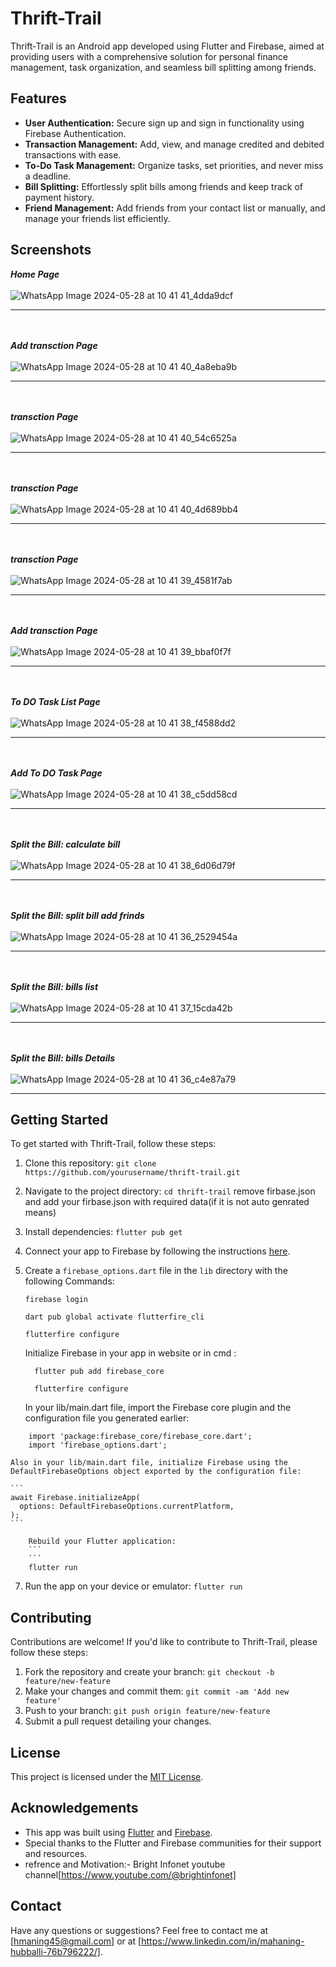 # Thrift-Trail

Thrift-Trail is an Android app developed using Flutter and Firebase, aimed at providing users with a comprehensive solution for personal finance management, task organization, and seamless bill splitting among friends.

## Features

- **User Authentication:** Secure sign up and sign in functionality using Firebase Authentication.
- **Transaction Management:** Add, view, and manage credited and debited transactions with ease.
- **To-Do Task Management:** Organize tasks, set priorities, and never miss a deadline.
- **Bill Splitting:** Effortlessly split bills among friends and keep track of payment history.
- **Friend Management:** Add friends from your contact list or manually, and manage your friends list efficiently.

## Screenshots
***Home Page***<br/><br/>
![WhatsApp Image 2024-05-28 at 10 41 41_4dda9dcf](https://github.com/Mahaning/Thrift-traill/assets/92427624/62d1c5e9-bd29-449b-bddc-0353832e9160)<hr/>

<br/><br/>***Add transction Page***<br/><br/>
![WhatsApp Image 2024-05-28 at 10 41 40_4a8eba9b](https://github.com/Mahaning/Thrift-traill/assets/92427624/0208a3eb-a3eb-4b3c-b7d1-c18536668e66)<hr/>

<br/><br/> ***transction Page*** <br/><br/> 
![WhatsApp Image 2024-05-28 at 10 41 40_54c6525a](https://github.com/Mahaning/Thrift-traill/assets/92427624/8e5ff7a7-63b1-4ed1-b316-b6398fd92987) <hr/>
<br/><br/>***transction Page***<br/><br/>
![WhatsApp Image 2024-05-28 at 10 41 40_4d689bb4](https://github.com/Mahaning/Thrift-traill/assets/92427624/aa03edc6-f132-414a-9cf8-dd5f57c80330)<hr/>
<br/><br/>***transction Page***<br/><br/>
![WhatsApp Image 2024-05-28 at 10 41 39_4581f7ab](https://github.com/Mahaning/Thrift-traill/assets/92427624/cfbca6a5-f516-4161-96aa-ce188a54e0d7)<hr/>
<br/><br/>***Add transction Page***<br/><br/>
![WhatsApp Image 2024-05-28 at 10 41 39_bbaf0f7f](https://github.com/Mahaning/Thrift-traill/assets/92427624/d52a9f94-999e-4b3a-bc39-3bb0fadcb033)<hr/>
<br/><br/>***To DO Task List Page***<br/><br/>
![WhatsApp Image 2024-05-28 at 10 41 38_f4588dd2](https://github.com/Mahaning/Thrift-traill/assets/92427624/d14423e6-e0bd-46a4-a474-8e5f7f9d81e7)<hr/>
<br/><br/>***Add To DO Task Page***<br/><br/>
![WhatsApp Image 2024-05-28 at 10 41 38_c5dd58cd](https://github.com/Mahaning/Thrift-traill/assets/92427624/b473ec5c-255a-44b9-bf86-70c536b7d5c1)<hr/>
<br/><br/>***Split the Bill: calculate bill***<br/><br/>
![WhatsApp Image 2024-05-28 at 10 41 38_6d06d79f](https://github.com/Mahaning/Thrift-traill/assets/92427624/eaacad65-e458-43cc-9b41-985ad72835dd)<hr/>
<br/><br/>***Split the Bill: split bill add frinds***<br/><br/>
![WhatsApp Image 2024-05-28 at 10 41 36_2529454a](https://github.com/Mahaning/Thrift-traill/assets/92427624/a7de6989-073f-42a4-885d-dcdbb657921b)<hr/>
<br/><br/>***Split the Bill:  bills list***<br/><br/>
![WhatsApp Image 2024-05-28 at 10 41 37_15cda42b](https://github.com/Mahaning/Thrift-traill/assets/92427624/9293470a-2882-40c6-b9a2-ef43849674b9)<hr/>
<br/><br/>***Split the Bill:  bills Details***<br/><br/>
![WhatsApp Image 2024-05-28 at 10 41 36_c4e87a79](https://github.com/Mahaning/Thrift-traill/assets/92427624/ef0aee7d-77c2-433a-ae12-641c9110b089)<hr/>



## Getting Started

To get started with Thrift-Trail, follow these steps:

1. Clone this repository: `git clone https://github.com/yourusername/thrift-trail.git`
2. Navigate to the project directory: `cd thrift-trail` remove firbase.json and add your firbase.json with required data(if it is not auto genrated means)
3. Install dependencies: `flutter pub get`
4. Connect your app to Firebase by following the instructions [here](https://firebase.google.com/docs/flutter/setup).
5. Create a `firebase_options.dart` file in the `lib` directory with the following Commands:

   ```
   firebase login
   
   dart pub global activate flutterfire_cli

   flutterfire configure
   ```
   Initialize Firebase in your app in website or in cmd :
   ```
     flutter pub add firebase_core

     flutterfire configure
   ```
   In your lib/main.dart file, import the Firebase core plugin and the configuration file you generated earlier:
```
    import 'package:firebase_core/firebase_core.dart';
    import 'firebase_options.dart';
```
    Also in your lib/main.dart file, initialize Firebase using the DefaultFirebaseOptions object exported by the configuration file:
    
    ```
    await Firebase.initializeApp(
      options: DefaultFirebaseOptions.currentPlatform,
    );
    ```
```
    Rebuild your Flutter application:
    ```
    ```
    flutter run
```

7. Run the app on your device or emulator: `flutter run`

## Contributing

Contributions are welcome! If you'd like to contribute to Thrift-Trail, please follow these steps:

1. Fork the repository and create your branch: `git checkout -b feature/new-feature`
2. Make your changes and commit them: `git commit -am 'Add new feature'`
3. Push to your branch: `git push origin feature/new-feature`
4. Submit a pull request detailing your changes.

## License

This project is licensed under the [MIT License](LICENSE).

## Acknowledgements

- This app was built using [Flutter](https://flutter.dev/) and [Firebase](https://firebase.google.com/).
- Special thanks to the Flutter and Firebase communities for their support and resources.
- refrence and Motivation:- Bright Infonet youtube channel[https://www.youtube.com/@brightinfonet]

## Contact

Have any questions or suggestions? Feel free to contact me at [hmaning45@gmail.com] or at [https://www.linkedin.com/in/mahaning-hubballi-76b796222/].

